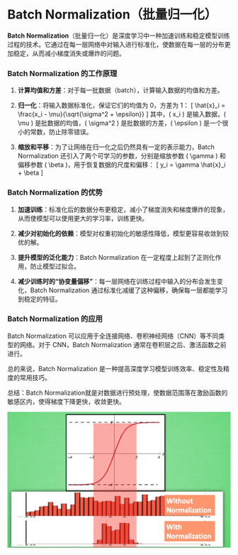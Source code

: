 # Batch Normalization（批量归一化）

**Batch Normalization**（批量归一化）是深度学习中一种加速训练和稳定模型训练过程的技术。它通过在每一层网络中对输入进行标准化，使数据在每一层的分布更加稳定，从而减小梯度消失或爆炸的问题。

### Batch Normalization 的工作原理
1. **计算均值和方差**：对于每一批数据（batch），计算输入数据的均值和方差。
   
2. **归一化**：将输入数据标准化，保证它们的均值为 0，方差为 1：
   \[
   \hat{x}_i = \frac{x_i - \mu}{\sqrt{\sigma^2 + \epsilon}}
   \]
   其中，\( x_i \) 是输入数据，\( \mu \) 是批数据的均值，\( \sigma^2 \) 是批数据的方差，\( \epsilon \) 是一个很小的常数，防止除零错误。

3. **缩放和平移**：为了让网络在归一化之后仍然具有一定的表示能力，Batch Normalization 还引入了两个可学习的参数，分别是缩放参数 \( \gamma \) 和偏移参数 \( \beta \)，用于恢复数据的尺度和偏移：
   \[
   y_i = \gamma \hat{x}_i + \beta
   \]

### Batch Normalization 的优势
1. **加速训练**：标准化后的数据分布更稳定，减小了梯度消失和梯度爆炸的现象，从而使模型可以使用更大的学习率，训练更快。
   
2. **减少对初始化的依赖**：模型对权重初始化的敏感性降低，模型更容易收敛到较优的解。

3. **提升模型的泛化能力**：Batch Normalization 在一定程度上起到了正则化作用，防止模型过拟合。

4. **减少训练时的“协变量偏移”**：每一层网络在训练过程中输入的分布会发生变化，Batch Normalization 通过标准化减缓了这种偏移，确保每一层都能学习到稳定的特征。

### Batch Normalization 的应用
Batch Normalization 可以应用于全连接网络、卷积神经网络（CNN）等不同类型的网络。对于 CNN，Batch Normalization 通常在卷积层之后、激活函数之前进行。

总的来说，Batch Normalization 是一种提高深度学习模型训练效率、稳定性及精度的常用技巧。

总结：Batch Normalization就是对数据进行预处理，使数据范围落在激励函数的敏感区内，使得梯度下降更快，收敛更快。

<img src='./1.png'>